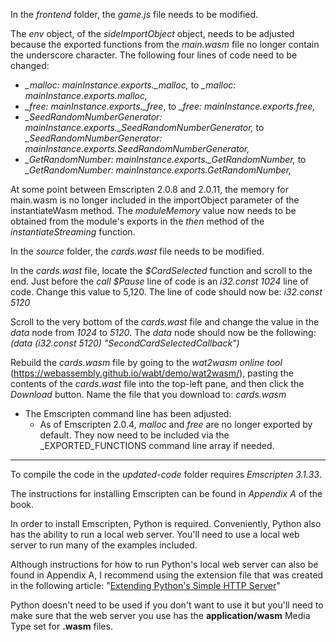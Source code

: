 In the _frontend_ folder, the _game.js_ file needs to be modified.

  The _env_ object, of the _sideImportObject_ object, needs to be adjusted because the exported functions from the _main.wasm_ file no longer contain the underscore character. The following four lines of code need to be changed:
  - _\_malloc: mainInstance.exports.\_malloc,_ to _\_malloc: mainInstance.exports.malloc,_
  - _\_free: mainInstance.exports.\_free_, to _\_free: mainInstance.exports.free,_
  - _\_SeedRandomNumberGenerator: mainInstance.exports.\_SeedRandomNumberGenerator,_ to _\_SeedRandomNumberGenerator: mainInstance.exports.SeedRandomNumberGenerator,_
  - _\_GetRandomNumber: mainInstance.exports.\_GetRandomNumber,_ to _\_GetRandomNumber: mainInstance.exports.GetRandomNumber,_

  At some point between Emscripten 2.0.8 and 2.0.11, the memory for main.wasm is no longer included in the importObject parameter of the instantiateWasm method. The _moduleMemory_ value now needs to be obtained from the module's exports in the _then_ method of the _instantiateStreaming_ function.


In the _source_ folder, the _cards.wast_ file needs to be modified.

In the _cards.wast_ file, locate the _$CardSelected_ function and scroll to the end. Just before the _call $Pause_ line of code is an _i32.const 1024_ line of code. Change this value to 5,120. The line of code should now be: _i32.const 5120_

Scroll to the very bottom of the _cards.wast_ file and change the value in the _data_ node from _1024_ to _5120_. The _data_ node should now be the following: _(data (i32.const 5120) "SecondCardSelectedCallback")_

Rebuild the _cards.wasm_ file by going to the _wat2wasm online tool_ (https://webassembly.github.io/wabt/demo/wat2wasm/), pasting the contents of the _cards.wast_ file into the top-left pane, and then click the _Download_ button. Name the file that you download to: _cards.wasm_  


- The Emscripten command line has been adjusted:
  - As of Emscripten 2.0.4, _malloc_ and _free_ are no longer exported by default. They now need to be included via the _EXPORTED\_FUNCTIONS command line array if needed.


---

To compile the code in the _updated-code_ folder requires _Emscripten 3.1.33_.

The instructions for installing Emscripten can be found in _Appendix A_ of the book.


In order to install Emscripten, Python is required. Conveniently, Python also has the ability to run a local web server. You'll need to use a local web server to run many of the examples included. 

Although instructions for how to run Python's local web server can also be found in Appendix A, I recommend using the extension file that was created in the following article: "[Extending Python's Simple HTTP Server](https://cggallant.blogspot.com/2020/07/extending-pythons-simple-http-server.html)"


Python doesn't need to be used if you don't want to use it but you'll need to make sure that the web server you use has the **application/wasm** Media Type set for **.wasm** files.
